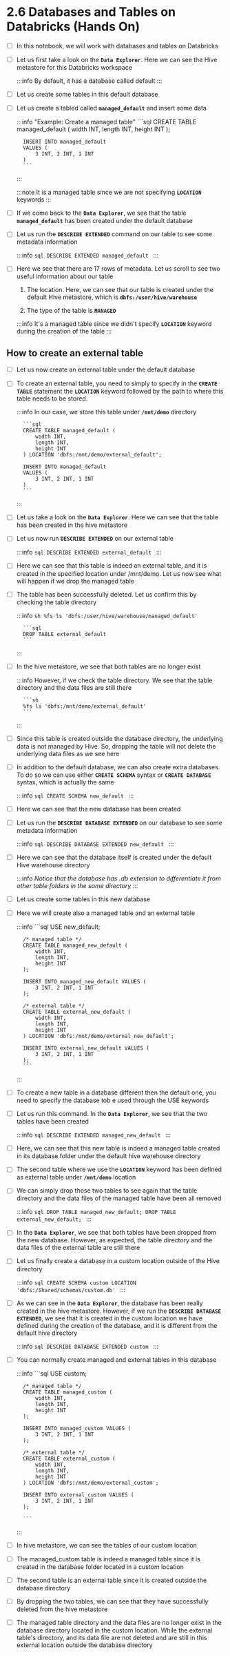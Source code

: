 # 2.6 Databases and Tables on Databricks (Hands On)

- [ ] In this notebook, we will work with databases and tables on Databricks<br/>

- [ ] Let us first take a look on the **`Data Explorer`**. Here we can see the Hive metastore for this Databricks workspace

    :::info
        By default, it has a database called default
    :::

- [ ] Let us create some tables in this default database<br/>

- [ ] Let us create a tabled called **`managed_default`** and insert some data

    :::info "Example: Create a managed table"
        ```sql
        CREATE TABLE managed_default (
            width INT,
            length INT,
            height INT
        );
        
        INSERT INTO managed_default
        VALUES (
            3 INT, 2 INT, 1 INT
        )
        ```
    :::

    :::note
        It is a managed table since we are not specifying **`LOCATION`** keywords
    :::

- [ ] If we come back to the **`Data Explorer`**, we see that the table **`managed_default`** has been created under the default database<br/>

- [ ] Let us run the **`DESCRIBE EXTENDED`** command on our table to see some metadata information

    :::info
        ```sql
        DESCRIBE EXTENDED managed_default
        ```
    :::

- [ ] Here we see that there are 17 rows of metadata. Let us scroll to see two useful information about our table

    1. The location. Here, we can see that our table is created under the default Hive metastore, which is **`dbfs:/user/hive/warehouse`**

    2. The type of the table is **`MANAGED`**

    :::info
        It's a managed table since we didn't specify **`LOCATION`** keyword during the creation of the table
    :::

## How to create an external table

- [ ] Let us now create an external table under the default database<br/>

- [ ] To create an external table, you need to simply to specify in the **`CREATE TABLE`** statement the **`LOCATION`** keyword followed by the path to where this table needs to be stored.

    :::info
        In our case, we store this table under **`/mnt/demo`** directory

        ```sql
        CREATE TABLE managed_default (
            width INT,
            length INT,
            height INT
        ) LOCATION 'dbfs:/mnt/demo/external_default';
        
        INSERT INTO managed_default
        VALUES (
            3 INT, 2 INT, 1 INT
        )
        ```
    :::

- [ ] Let us take a look on the **`Data Explorer`**. Here we can see that the table has been created in the hive metastore<br/>

- [ ] Let us now run **`DESCRIBE EXTENDED`** on our external table

    :::info
        ```sql
        DESCRIBE EXTENDED external_default
        ```
    :::

- [ ] Here we can see that this table is indeed an external table, and it is created in the specified location under /mnt/demo. Let us now see what will happen if we drop the managed table<br/>

- [ ] The table has been successfully deleted. Let us confirm this by checking the table directory

    :::info
        ```sh
        %fs ls 'dbfs:/user/hive/warehouse/managed_default'
        ```

        ```sql
        DROP TABLE external_default
        ```
    :::

- [ ] In the hive metastore, we see that both tables are no longer exist<br/>

    :::info
        However, if we check the table directory. We see that the table directory and the data files are still there

        ```sh
        %fs ls 'dbfs:/mnt/demo/external_default'
        ```
    :::

- [ ] Since this table is created outside the database directory, the underlying data is not managed by Hive. So, dropping the table will not delete the underlying data files as we see here<br/>

- [ ] In addition to the default database, we can also create extra databases. To do so we can use either **`CREATE SCHEMA`** syntax or **`CREATE DATABASE`** syntax, which is actually the same

    :::info
        ```sql
        CREATE SCHEMA new_default
        ```
    :::

- [ ] Here we can see that the new database has been created<br/>

- [ ] Let us run the **`DESCRIBE DATABASE EXTENDED`** on our database to see some metadata information

    :::info
        ```sql
        DESCRIBE DATABASE EXTENDED new_default
        ```
    :::

- [ ] Here we can see that the database itself is created under the default Hive warehouse directory<br/>

    :::info
        *Notice that the database has .db extension to differentiate it from other table folders in the same directory*
    :::

- [ ] Let us create some tables in this new database<br/>

- [ ] Here we will create also a managed table and an external table

    :::info
        ```sql
        USE new_default;
        
        /* managed table */
        CREATE TABLE managed_new_default (
            width INT,
            length INT,
            height INT
        );
        
        INSERT INTO managed_new_default VALUES (
            3 INT, 2 INT, 1 INT
        );
        
        /* external table */
        CREATE TABLE external_new_default (
            width INT,
            length INT,
            height INT
        ) LOCATION 'dbfs:/mnt/demo/external_new_default';
        
        INSERT INTO external_new_default VALUES (
            3 INT, 2 INT, 1 INT
        );
        ```
    :::

- [ ] To create a new table in a database different then the default one, you need to specify the database tob e used through the USE keywords<br/>

- [ ] Let us run this command. In the **`Data Explorer`**, we see that the two tables have been created

    :::info
        ```sql
        DESCRIBE EXTENDED managed_new_default
        ```
    :::

- [ ] Here, we can see that this new table is indeed a managed table created in its database folder under the default hive warehouse directory<br/>

- [ ] The second table where we use the **`LOCATION`** keyword has been defined as external table under **`/mnt/demo`** location<br/>

- [ ] We can simply drop those two tables to see again that the table directory and the data files of the managed table have been all removed

    :::info
        ```sql
        DROP TABLE managed_new_default;
        DROP TABLE external_new_default;
        ```
    :::

- [ ] In the **`Data Explorer`**, we see that both tables have been dropped from the new database. However, as expected, the table directory and the data files of the external table are still there<br/>

- [ ] Let us finally create a database in a custom location outside of the Hive directory

    :::info
        ```sql
        CREATE SCHEMA custom
        LOCATION 'dbfs:/Shared/schemas/custom.db'
        ```
    :::

- [ ] As we can see in the **`Data Explorer`**, the database has been really created in the hive metastore. However, if we run the **`DESCRIBE DATABASE EXTENDED`**, we see that it is created in the custom location we have defined during the creation of the database, and it is different from the default hive directory

    :::info
        ```sql
        DESCRIBE DATABASE EXTENDED custom
        ```
    :::

- [ ] You can normally create managed and external tables in this database

    :::info
        ```sql
        USE custom;
        
        /* managed table */
        CREATE TABLE managed_custom (
            width INT,
            length INT,
            height INT
        );
        
        INSERT INTO managed_custom VALUES (
            3 INT, 2 INT, 1 INT
        );
        
        /* external table */
        CREATE TABLE external_custom (
            width INT,
            length INT,
            height INT
        ) LOCATION 'dbfs:/mnt/demo/external_custom';
        
        INSERT INTO external_custom VALUES (
            3 INT, 2 INT, 1 INT
        ); 
        
        ```
    :::
    
- [ ] In hive metastore, we can see the tables of our custom location<br/>

- [ ] The managed_custom table is indeed a managed table since it is created in the database folder located in a custom location<br/>

- [ ] The second table is an external table since it is created outside the database directory<br/>

- [ ] By dropping the two tables, we can see that they have successfully deleted from the hive metastore<br/>

- [ ] The managed table directory and the data files are no longer exist in the database directory located in the custom location. While the external table's directory, and its data file are not deleted and are still in this external location outside the database directory